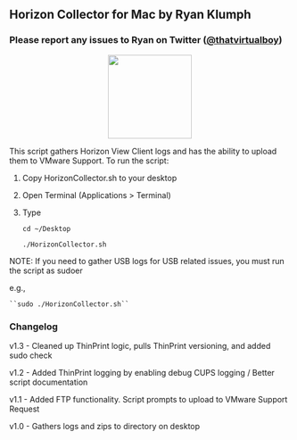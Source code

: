 ## Horizon Collector for Mac by Ryan Klumph
### Please report any issues to Ryan on Twitter ([@thatvirtualboy](http://twitter.com/thatvirtualboy))

<p align="center"><img src="https://cloud.githubusercontent.com/assets/13758243/9935120/1c728dd8-5d12-11e5-920a-ec2c0416481c.png" height="150" width="150"></p>

This script gathers Horizon View Client logs and has the ability to upload them to VMware Support. To run the script:

1. Copy HorizonCollector.sh to your desktop
2. Open Terminal (Applications > Terminal)
3. Type   

      ``cd ~/Desktop``
      
      ``./HorizonCollector.sh``

 NOTE: If you need to gather USB logs for USB related issues, you must run the script as sudoer

 e.g., 

    ``sudo ./HorizonCollector.sh``

### Changelog

v1.3 - Cleaned up ThinPrint logic, pulls ThinPrint versioning, and added sudo check 

v1.2 - Added ThinPrint logging by enabling debug CUPS logging / Better script documentation

v1.1 - Added FTP functionality. Script prompts to upload to VMware Support Request

v1.0 - Gathers logs and zips to directory on desktop


